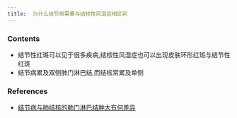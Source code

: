 ```yaml
---
title:  为什么结节病需要与结核性风湿症相区别
--- 
```


### Contents
- 结节性红斑可以见于很多疾病,结核性风湿症也可以出现皮肤环形红斑与结节性红斑
- 结节病累及双侧肺门淋巴结,而结核常累及单侧

### References
- [结节病与肺结核的肺门淋巴结肿大有何差异](/结节病与肺结核的肺门淋巴结肿大有何差异)
